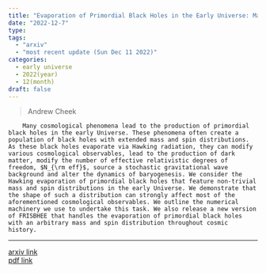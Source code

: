 ```yaml
---
title: "Evaporation of Primordial Black Holes in the Early Universe: Mass and Spin Distributions"
date: "2022-12-7"
type:
tags:
  - "arxiv"
  - "most recent update (Sun Dec 11 2022)"
categories:
  - early universe
  - 2022(year)
  - 12(month)
draft: false
---
```


 >  Andrew Cheek
 
        Many cosmological phenomena lead to the production of primordial black holes in the early Universe. These phenomena often create a population of black holes with extended mass and spin distributions. As these black holes evaporate via Hawking radiation, they can modify various cosmological observables, lead to the production of dark matter, modify the number of effective relativistic degrees of freedom, $N_{\rm eff}$, source a stochastic gravitational wave background and alter the dynamics of baryogenesis. We consider the Hawking evaporation of primordial black holes that feature non-trivial mass and spin distributions in the early Universe. We demonstrate that the shape of such a distribution can strongly affect most of the aforementioned cosmological observables. We outline the numerical machinery we use to undertake this task. We also release a new version of FRISBHEE that handles the evaporation of primordial black holes with an arbitrary mass and spin distribution throughout cosmic history.

---

[arxiv link](https://arxiv.org/abs/2212.03878)  
[pdf link](https://arxiv.org/pdf/2212.03878)